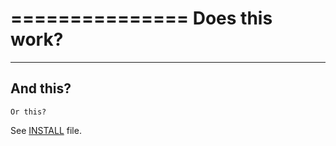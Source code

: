 ===============
Does this work?
===============

---------
And this?
---------

~~~~~~~~
Or this?
~~~~~~~~

See [INSTALL](INSTALL.md) file.
